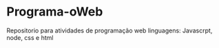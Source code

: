 # Programa-oWeb
Repositorio para atividades de programação web
linguagens: Javascrpt, node, css e html

